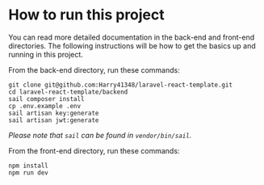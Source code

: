 # How to run this project

You can read more detailed documentation in the back-end and front-end directories. The following instructions will be how to get the basics up and running in this project.

From the back-end directory, run these commands:

    git clone git@github.com:Harry41348/laravel-react-template.git
    cd laravel-react-template/backend
    sail composer install
    cp .env.example .env
    sail artisan key:generate
    sail artisan jwt:generate

_Please note that `sail` can be found in `vendor/bin/sail`._

From the front-end directory, run these commands:

    npm install
    npm run dev
